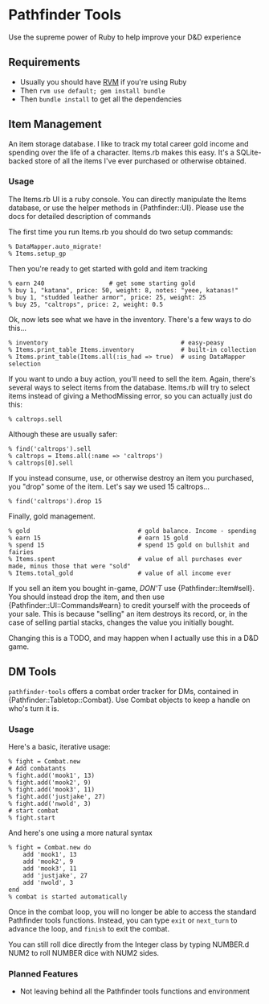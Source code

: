 # Pathfinder Tools

Use the supreme power of Ruby to help improve your D&D experience

## Requirements

*   Usually you should have [RVM](https://rvm.io//) if you're using Ruby
*   Then `rvm use default; gem install bundle`
*   Then `bundle install` to get all the dependencies

## Item Management

An item storage database. I like to track my total career gold income
and spending over the life of a character. Items.rb makes this easy.
It's a SQLite-backed store of all the items I've ever purchased or
otherwise obtained.


### Usage

The Items.rb UI is a ruby console. You can directly manipulate the Items
database, or use the helper methods in {Pathfinder::UI}. Please 
use the docs for detailed description of commands

The first time you run Items.rb you should do two setup commands:

    % DataMapper.auto_migrate!
    % Items.setup_gp

Then you're ready to get started with gold and item tracking

    % earn 240                  # get some starting gold
    % buy 1, "katana", price: 50, weight: 8, notes: "yeee, katanas!"
    % buy 1, "studded leather armor", price: 25, weight: 25
    % buy 25, "caltrops", price: 2, weight: 0.5

Ok, now lets see what we have in the inventory. There's a few ways to do
this...

    % inventory                                     # easy-peasy
    % Items.print_table Items.inventory             # built-in collection
    % Items.print_table(Items.all(:is_had => true)  # using DataMapper selection

If you want to undo a buy action, you'll need to sell the item. Again,
there's several ways to select items from the database. Items.rb will
try to select items instead of giving a MethodMissing error, so you can
actually just do this:

    % caltrops.sell

Although these are usually safer:

    % find('caltrops').sell
    % caltrops = Items.all(:name => 'caltrops')
    % caltrops[0].sell

If you instead consume, use, or otherwise destroy an item you purchased,
you "drop" some of the item. Let's say we used 15 caltrops...

    % find('caltrops').drop 15

Finally, gold management.

    % gold                              # gold balance. Income - spending
    % earn 15                           # earn 15 gold
    % spend 15                          # spend 15 gold on bullshit and fairies
    % Items.spent                       # value of all purchases ever made, minus those that were "sold"
    % Items.total_gold                  # value of all income ever

If you sell an item you bought in-game, *DON'T* use
{Pathfinder::Item#sell}. You should instead drop the item, and then use
{Pathfinder::UI::Commands#earn} to credit yourself with the proceeds of your sale.
This is because "selling" an item destroys its record, or, in the case
of selling partial stacks, changes the value you initially bought.

Changing this is a TODO, and may happen when I actually use this in a
D&D game.

## DM Tools

`pathfinder-tools` offers a combat order tracker for DMs, contained in
{Pathfinder::Tabletop::Combat}. Use Combat objects to keep a handle on 
who's turn it is.

### Usage

Here's a basic, iterative usage:

    % fight = Combat.new
    # Add combatants
    % fight.add('mook1', 13)
    % fight.add('mook2', 9)
    % fight.add('mook3', 11)
    % fight.add('justjake', 27)
    % fight.add('nwold', 3)
    # start combat
    % fight.start

And here's one using a more natural syntax

    % fight = Combat.new do
        add 'mook1', 13
        add 'mook2', 9
        add 'mook3', 11
        add 'justjake', 27
        add 'nwold', 3
    end
    % combat is started automatically

Once in the combat loop, you will no longer be able to access the
standard Pathfinder tools functions. Instead, you can type `exit` or
`next_turn` to advance the loop, and `finish` to exit the combat.

You can still roll dice directly from the Integer class by typing
NUMBER.d NUM2 to roll NUMBER dice with NUM2 sides.

### Planned Features

*   Not leaving behind all the Pathfinder tools functions and
    environment
